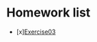 # Homework list
- [x][Exercise03](https://github.com/oohhooh/compuational_physics_N2014301020080/blob/master/Homework3.md)
